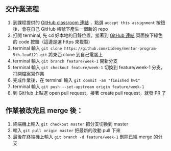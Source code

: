 ## 交作業流程

1. 到課程提供的 [GitHub classroom 連結](https://classroom.github.com/a/yNNrtNyW) ，點選 `accept this assignment` 按鈕後，會在自己 GitHub 帳號下產生一個新的 repo
2. 打開 terminal, 先 cd 好本地的目錄位置。接著到 [GitHub 連結](https://github.com/Lidemy/mentor-program-5th-lea6121) 頁面按下綠色的 code 按鈕（這邊是選 https 來複製)
3. terminal 輸入 `git clone https://github.com/Lidemy/mentor-program-5th-lea6121.git` 將東西 clone 到自己電腦上
4. terminal 輸入 `git branch feature/week-1` 開新分支
5. terminal 輸入 `git checkout feature/week-1` 切換到 feature/week-1 分支，打開檔案寫作業
6. 完成作業後，在 terminal 輸入 `git commit -am "finished hw1"`
7. terminal 輸入 `git push --set-upstream origin feature/week-1`
8. 到 GitHub 上點選 open pull request，接著 create pull request，就發 PR 了

## 作業被改完且 merge 後：

1. 終端機上輸入 `git checkout master` 把分支切換到 master
2. 輸入 `git pull origin master` 把最新的改動 pull 下來
3. 最後在終端機上輸入 `git branch -d feature/week-1` 刪除已經 merge 的分支
